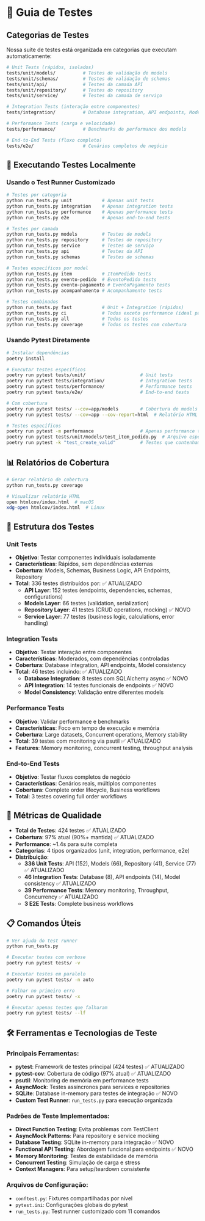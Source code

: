 # 🧪 Guia de Testes

## Categorias de Testes

Nossa suite de testes está organizada em categorias que executam automaticamente:

```bash
# Unit Tests (rápidos, isolados)
tests/unit/models/          # Testes de validação de models
tests/unit/schemas/         # Testes de validação de schemas
tests/unit/api/             # Testes da camada API
tests/unit/repository/      # Testes do repository
tests/unit/service/         # Testes da camada de serviço

# Integration Tests (interação entre componentes)
tests/integration/          # Database integration, API endpoints, Model consistency ✅ ATUALIZADO

# Performance Tests (carga e velocidade)
tests/performance/          # Benchmarks de performance dos models

# End-to-End Tests (fluxo completo)
tests/e2e/                  # Cenários completos de negócio
```

## 🔧 Executando Testes Localmente

### Usando o Test Runner Customizado

```bash
# Testes por categoria
python run_tests.py unit           # Apenas unit tests
python run_tests.py integration    # Apenas integration tests
python run_tests.py performance    # Apenas performance tests
python run_tests.py e2e            # Apenas end-to-end tests

# Testes por camada
python run_tests.py models         # Testes de models
python run_tests.py repository     # Testes de repository
python run_tests.py service        # Testes de serviço
python run_tests.py api            # Testes da API
python run_tests.py schemas        # Testes de schemas

# Testes específicos por model
python run_tests.py item           # ItemPedido tests
python run_tests.py evento-pedido  # EventoPedido tests
python run_tests.py evento-pagamento # EventoPagamento tests
python run_tests.py acompanhamento # Acompanhamento tests

# Testes combinados
python run_tests.py fast           # Unit + Integration (rápidos)
python run_tests.py ci             # Todos exceto performance (ideal para CI)
python run_tests.py all            # Todos os testes
python run_tests.py coverage       # Todos os testes com cobertura
```

### Usando Pytest Diretamente

```bash
# Instalar dependências
poetry install

# Executar testes específicos
poetry run pytest tests/unit/                    # Unit tests
poetry run pytest tests/integration/             # Integration tests
poetry run pytest tests/performance/             # Performance tests
poetry run pytest tests/e2e/                     # End-to-end tests

# Com cobertura
poetry run pytest tests/ --cov=app/models        # Cobertura de models
poetry run pytest tests/ --cov=app --cov-report=html  # Relatório HTML

# Testes específicos
poetry run pytest -m performance                 # Apenas performance tests
poetry run pytest tests/unit/models/test_item_pedido.py  # Arquivo específico
poetry run pytest -k "test_create_valid"         # Testes que contenham o nome
```

## 📊 Relatórios de Cobertura

```bash
# Gerar relatório de cobertura
python run_tests.py coverage

# Visualizar relatório HTML
open htmlcov/index.html  # macOS
xdg-open htmlcov/index.html  # Linux
```

## 🎯 Estrutura dos Testes

### Unit Tests

-   **Objetivo**: Testar componentes individuais isoladamente
-   **Características**: Rápidos, sem dependências externas
-   **Cobertura**: Models, Schemas, Business Logic, API Endpoints, Repository
-   **Total**: 336 testes distribuídos por: ✅ ATUALIZADO
    -   **API Layer**: 152 testes (endpoints, dependencies, schemas, configurations)
    -   **Models Layer**: 66 testes (validation, serialization)
    -   **Repository Layer**: 41 testes (CRUD operations, mocking) ✅ NOVO
    -   **Service Layer**: 77 testes (business logic, calculations, error handling)

### Integration Tests

-   **Objetivo**: Testar interação entre componentes
-   **Características**: Moderados, com dependências controladas
-   **Cobertura**: Database integration, API endpoints, Model consistency
-   **Total**: 46 testes incluindo: ✅ ATUALIZADO
    -   **Database Integration**: 8 testes com SQLAlchemy async ✅ NOVO
    -   **API Integration**: 14 testes funcionais de endpoints ✅ NOVO
    -   **Model Consistency**: Validação entre diferentes models

### Performance Tests

-   **Objetivo**: Validar performance e benchmarks
-   **Características**: Foco em tempo de execução e memória
-   **Cobertura**: Large datasets, Concurrent operations, Memory stability
-   **Total**: 39 testes com monitoring via psutil ✅ ATUALIZADO
-   **Features**: Memory monitoring, concurrent testing, throughput analysis

### End-to-End Tests

-   **Objetivo**: Testar fluxos completos de negócio
-   **Características**: Cenários reais, múltiplos componentes
-   **Cobertura**: Complete order lifecycle, Business workflows
-   **Total**: 3 testes covering full order workflows

## 🚀 Métricas de Qualidade

-   **Total de Testes**: 424 testes ✅ ATUALIZADO
-   **Cobertura**: 97% atual (90%+ mantida) ✅ ATUALIZADO
-   **Performance**: ~1.4s para suite completa
-   **Categorias**: 4 tipos organizados (unit, integration, performance, e2e)
-   **Distribuição**:
    -   **336 Unit Tests**: API (152), Models (66), Repository (41), Service (77) ✅ ATUALIZADO
    -   **46 Integration Tests**: Database (8), API endpoints (14), Model consistency ✅ ATUALIZADO
    -   **39 Performance Tests**: Memory monitoring, Throughput, Concurrency ✅ ATUALIZADO
    -   **3 E2E Tests**: Complete business workflows

## 📋 Comandos Úteis

```bash
# Ver ajuda do test runner
python run_tests.py

# Executar testes com verbose
poetry run pytest tests/ -v

# Executar testes em paralelo
poetry run pytest tests/ -n auto

# Falhar no primeiro erro
poetry run pytest tests/ -x

# Executar apenas testes que falharam
poetry run pytest tests/ --lf
```

## 🛠️ Ferramentas e Tecnologias de Teste

### **Principais Ferramentas:**

-   **pytest**: Framework de testes principal (424 testes) ✅ ATUALIZADO
-   **pytest-cov**: Cobertura de código (97% atual) ✅ ATUALIZADO
-   **psutil**: Monitoring de memória em performance tests
-   **AsyncMock**: Testes assíncronos para services e repositories
-   **SQLite**: Database in-memory para testes de integração ✅ NOVO
-   **Custom Test Runner**: `run_tests.py` para execução organizada

### **Padrões de Teste Implementados:**

-   **Direct Function Testing**: Evita problemas com TestClient
-   **AsyncMock Patterns**: Para repository e service mocking
-   **Database Testing**: SQLite in-memory para integração ✅ NOVO
-   **Functional API Testing**: Abordagem funcional para endpoints ✅ NOVO
-   **Memory Monitoring**: Testes de estabilidade de memória
-   **Concurrent Testing**: Simulação de carga e stress
-   **Context Managers**: Para setup/teardown consistente

### **Arquivos de Configuração:**

-   `conftest.py`: Fixtures compartilhadas por nível
-   `pytest.ini`: Configurações globais do pytest
-   `run_tests.py`: Test runner customizado com 11 comandos

